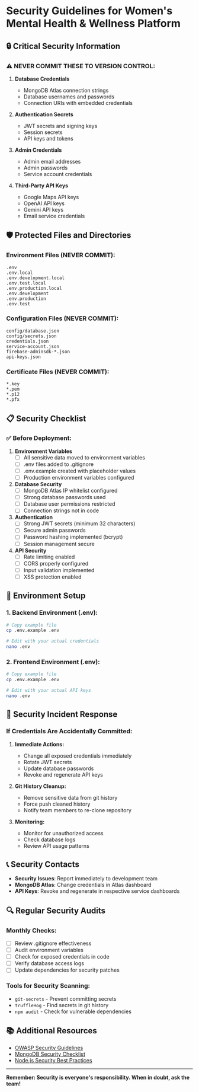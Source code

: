 # Security Guidelines for Women's Mental Health & Wellness Platform

## 🔒 Critical Security Information

### ⚠️ NEVER COMMIT THESE TO VERSION CONTROL:

1. **Database Credentials**
   - MongoDB Atlas connection strings
   - Database usernames and passwords
   - Connection URIs with embedded credentials

2. **Authentication Secrets**
   - JWT secrets and signing keys
   - Session secrets
   - API keys and tokens

3. **Admin Credentials**
   - Admin email addresses
   - Admin passwords
   - Service account credentials

4. **Third-Party API Keys**
   - Google Maps API keys
   - OpenAI API keys
   - Gemini API keys
   - Email service credentials

## 🛡️ Protected Files and Directories

### Environment Files (NEVER COMMIT):
```
.env
.env.local
.env.development.local
.env.test.local
.env.production.local
.env.development
.env.production
.env.test
```

### Configuration Files (NEVER COMMIT):
```
config/database.json
config/secrets.json
credentials.json
service-account.json
firebase-adminsdk-*.json
api-keys.json
```

### Certificate Files (NEVER COMMIT):
```
*.key
*.pem
*.p12
*.pfx
```

## 📋 Security Checklist

### ✅ Before Deployment:

1. **Environment Variables**
   - [ ] All sensitive data moved to environment variables
   - [ ] .env files added to .gitignore
   - [ ] .env.example created with placeholder values
   - [ ] Production environment variables configured

2. **Database Security**
   - [ ] MongoDB Atlas IP whitelist configured
   - [ ] Strong database passwords used
   - [ ] Database user permissions restricted
   - [ ] Connection strings not in code

3. **Authentication**
   - [ ] Strong JWT secrets (minimum 32 characters)
   - [ ] Secure admin passwords
   - [ ] Password hashing implemented (bcrypt)
   - [ ] Session management secure

4. **API Security**
   - [ ] Rate limiting enabled
   - [ ] CORS properly configured
   - [ ] Input validation implemented
   - [ ] XSS protection enabled

## 🔧 Environment Setup

### 1. Backend Environment (.env):
```bash
# Copy example file
cp .env.example .env

# Edit with your actual credentials
nano .env
```

### 2. Frontend Environment (.env):
```bash
# Copy example file
cp .env.example .env

# Edit with your actual API keys
nano .env
```

## 🚨 Security Incident Response

### If Credentials Are Accidentally Committed:

1. **Immediate Actions:**
   - Change all exposed credentials immediately
   - Rotate JWT secrets
   - Update database passwords
   - Revoke and regenerate API keys

2. **Git History Cleanup:**
   - Remove sensitive data from git history
   - Force push cleaned history
   - Notify team members to re-clone repository

3. **Monitoring:**
   - Monitor for unauthorized access
   - Check database logs
   - Review API usage patterns

## 📞 Security Contacts

- **Security Issues**: Report immediately to development team
- **MongoDB Atlas**: Change credentials in Atlas dashboard
- **API Keys**: Revoke and regenerate in respective service dashboards

## 🔍 Regular Security Audits

### Monthly Checks:
- [ ] Review .gitignore effectiveness
- [ ] Audit environment variables
- [ ] Check for exposed credentials in code
- [ ] Verify database access logs
- [ ] Update dependencies for security patches

### Tools for Security Scanning:
- `git-secrets` - Prevent committing secrets
- `truffleHog` - Find secrets in git history
- `npm audit` - Check for vulnerable dependencies

## 📚 Additional Resources

- [OWASP Security Guidelines](https://owasp.org/)
- [MongoDB Security Checklist](https://docs.mongodb.com/manual/security/)
- [Node.js Security Best Practices](https://nodejs.org/en/docs/guides/security/)

---

**Remember: Security is everyone's responsibility. When in doubt, ask the team!**

